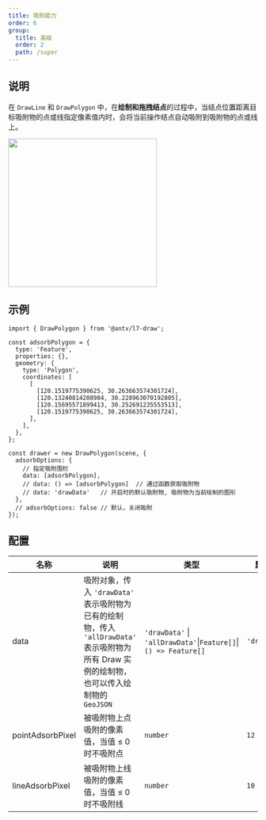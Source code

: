 ```yaml
---
title: 吸附能力
order: 6
group:
  title: 高级
  order: 2
  path: /super
---
```


## 说明

在 `DrawLine` 和 `DrawPolygon` 中，在**绘制和拖拽结点**的过程中，当结点位置距离目标吸附物的点或线指定像素值内时，会将当前操作结点自动吸附到吸附物的点或线上。

<img src="https://gw.alipayobjects.com/mdn/rms_2591f5/afts/img/A*yOxpRKJaS_YAAAAAAAAAAAAAARQnAQ" width="300"/>

## 示例

```tsx | pure
import { DrawPolygon } from '@antv/l7-draw';

const adsorbPolygon = {
  type: 'Feature',
  properties: {},
  geometry: {
    type: 'Polygon',
    coordinates: [
      [
        [120.1519775390625, 30.263663574301724],
        [120.13240814208984, 30.228963070192805],
        [120.15695571899413, 30.252691235553513],
        [120.1519775390625, 30.263663574301724],
      ],
    ],
  },
};

const drawer = new DrawPolygon(scene, {
  adsorbOptions: {
    // 指定吸附围栏
    data: [adsorbPolygon],
    // data: () => [adsorbPolygon]  // 通过函数获取吸附物
    // data: 'drawData'   // 开启时的默认吸附物, 吸附物为当前绘制的图形
  },
  // adsorbOptions: false // 默认，关闭吸附
});
```

## 配置

| 名称             | 说明                                                                                                                                        | 类型                                                                        | 默认值       |
| ---------------- | ------------------------------------------------------------------------------------------------------------------------------------------- | --------------------------------------------------------------------------- | ------------ |
| data             | 吸附对象，传入 `'drawData'` 表示吸附物为已有的绘制物，传入 `'allDrawData'` 表示吸附物为所有 Draw 实例的绘制物，也可以传入绘制物的 `GeoJSON` | `'drawData'` &#124; `'allDrawData'`&#124;`Feature[]`&#124;`() => Feature[]` | `'drawData'` |
| pointAdsorbPixel | 被吸附物上点吸附的像素值，当值 ≤ 0 时不吸附点                                                                                               | `number`                                                                    | `12`         |
| lineAdsorbPixel  | 被吸附物上线吸附的像素值，当值 ≤ 0 时不吸附线                                                                                               | `number`                                                                    | `10`         |
